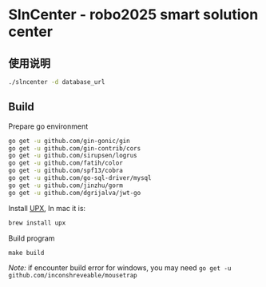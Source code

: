 # SlnCenter - robo2025 smart solution center

## 使用说明

```bash
./slncenter -d database_url
```

## Build

Prepare go environment

```bash
go get -u github.com/gin-gonic/gin
go get -u github.com/gin-contrib/cors
go get -u github.com/sirupsen/logrus
go get -u github.com/fatih/color
go get -u github.com/spf13/cobra
go get -u github.com/go-sql-driver/mysql
go get -u github.com/jinzhu/gorm
go get -u github.com/dgrijalva/jwt-go
```

Install [UPX](https://upx.github.io/), In mac it is:

```bash
brew install upx
```

Build program

```
make build
```

*Note:* if encounter build error for windows, you may need `go get -u github.com/inconshreveable/mousetrap`
